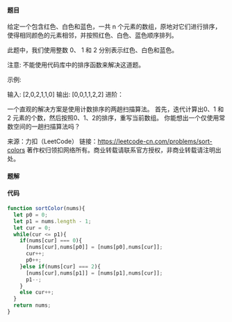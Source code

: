 #### 题目
给定一个包含红色、白色和蓝色，一共 n 个元素的数组，原地对它们进行排序，使得相同颜色的元素相邻，并按照红色、白色、蓝色顺序排列。

此题中，我们使用整数 0、 1 和 2 分别表示红色、白色和蓝色。

注意:
不能使用代码库中的排序函数来解决这道题。

示例:

输入: [2,0,2,1,1,0]
输出: [0,0,1,1,2,2]
进阶：

一个直观的解决方案是使用计数排序的两趟扫描算法。
首先，迭代计算出0、1 和 2 元素的个数，然后按照0、1、2的排序，重写当前数组。
你能想出一个仅使用常数空间的一趟扫描算法吗？

来源：力扣（LeetCode）
链接：https://leetcode-cn.com/problems/sort-colors
著作权归领扣网络所有。商业转载请联系官方授权，非商业转载请注明出处。
#### 题解
#### 代码
```javascript
function sortColor(nums){
  let p0 = 0;
  let p1 = nums.length - 1;
  let cur = 0;
  while(cur <= p1){
    if(nums[cur] === 0){
      [nums[cur],nums[p0]] = [nums[p0],nums[cur]];
      cur++;
      p0++;
    }else if(nums[cur] === 2){
      [nums[cur],nums[p1]] = [nums[p1],nums[cur]];
      p1--;
    }
    else cur++;
  }
  return nums;
}
```
